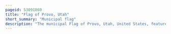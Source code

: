 ```yaml
---
pageid: 53091860
title: "Flag of Provo, Utah"
short_summary: "Municipal flag"
description: "The municipal Flag of Provo, Utah, United States, features the City's Logo on a light blue Field. It was adopted on 6 january 2015 after a multi-year Debate to replace the previous One. The 1989 former Flag was ridiculed for its perceived ugliness and its Similarity to the Centrum Logo and was voted one of the worst american City Flags by the north american Vexillological Association."
---
```

